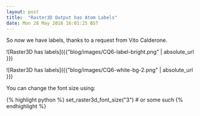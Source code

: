 ```yaml
---
layout: post
title:  "Raster3D Output has Atom Labels"
date: Mon 28 May 2018 16:01:25 BST
---
```


So now we have labels, thanks to a request from Vito Calderone.

![Raster3D has labels]({{"blog/images/CQ6-label-bright.png" | absolute_url }})

![Raster3D has labels]({{"blog/images/CQ6-white-bg-2.png" | absolute_url }})

You can change the font size using:

{% highlight python %}
set_raster3d_font_size("3") # or some such
{% endhighlight %}



